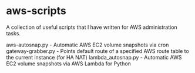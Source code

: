 aws-scripts
============

A collection of useful scripts that I have written for AWS administration tasks.

aws-autosnap.py - Automatic AWS EC2 volume snapshots via cron
gateway-grabber.py - Points default route of a specified AWS route table to the current instance (for HA NAT)
lambda_autosnap.py - Automatic AWS EC2 volume snapshots via AWS Lambda for Python
